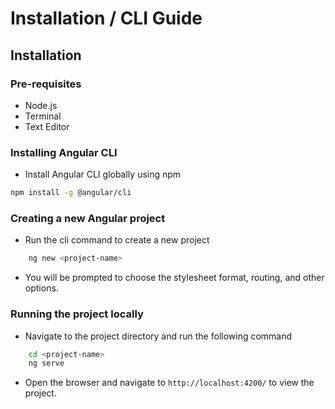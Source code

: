# Installation / CLI Guide

## Installation

### Pre-requisites

- Node.js
- Terminal
- Text Editor

### Installing Angular CLI

- Install Angular CLI globally using npm

```bash
npm install -g @angular/cli
```

### Creating a new Angular project

- Run the cli command to create a new project

```bash
    ng new <project-name>
```

- You will be prompted to choose the stylesheet format, routing, and other options.

### Running the project locally

- Navigate to the project directory and run the following command

```bash
    cd <project-name>
    ng serve
```

- Open the browser and navigate to `http://localhost:4200/` to view the project.

